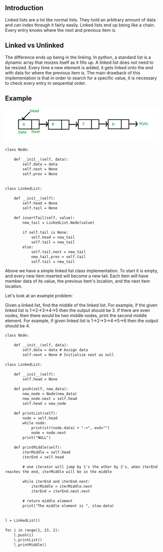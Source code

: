 ## Introduction

Linked lists are a lot like normal lists.  They hold an arbitrary amount of data and can index through it fairly easily.  Linked lists end up being like a chain.  Every entry knows where the next and previous item is.

## Linked vs Unlinked

The difference ends up being in the linking.  In python, a standard list is a dynamic array that resizes itself as it fills up.  A linked list does not need to be resized.  Every time a new element is added, it gets linked onto the end with data for where the previous item is.  The main drawback of this implementation is that in order to search for a specific value, it is necessary to check every entry in sequential order.

## Example

![Linked List](assets/Linkedlist.png)

```
class Node:

    def __init__(self, data):
        self.data = data  
        self.next = None  
        self.prev = None
                          
  
class LinkedList:

    def __init__(self):
        self.head = None
        self.tail = None
    
    def insertTail(self, value):
        new_tail = LinkedList.Node(value)

        if self.tail is None:
            self.head = new_tail
            self.tail = new_tail
        else:
            self.tail.next = new_tail
            new_tail.prev = self.tail
            self.tail = new_tail
```

Above we have a simple linked list class implementation.  To start it is empty, and every new item inserted will become a new tail.  Each item will have member data of its value, the previous item's location, and the next item location.

Let's look at an example problem:

Given a linked list, find the middle of the linked list. For example, if the given linked list is 1->2->3->4->5 then the output should be 3. 
If there are even nodes, then there would be two middle nodes, print the second middle element. For example, if given linked list is 1->2->3->4->5->6 then the output should be 4. 

```
class Node:

	def __init__(self, data):
		self.data = data # Assign data
		self.next = None # Initialize next as null

class LinkedList:

	def __init__(self):
		self.head = None

	def push(self, new_data):
		new_node = Node(new_data)
		new_node.next = self.head
		self.head = new_node

	def printList(self):
		node = self.head
		while node:
			print(str(node.data) + "->", end="")
			node = node.next
		print("NULL")

	def printMiddle(self):
		iterMiddle = self.head
		iterEnd = self.head

        # one iterator will jump by 1's the other by 2's, when iterEnd reaches the end, iterMiddle will be in the middle

		while iterEnd and iterEnd.next:
			iterMiddle = iterMiddle.next
			iterEnd = iterEnd.next.next
		
		# return middle element
		print("The middle element is ", slow.data)


l = LinkedList()

for i in range(1, 23, 2):
    l.push(i)
    l.printList()
    l.printMiddle()
```